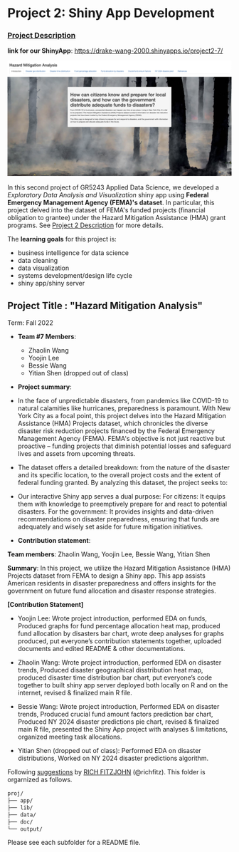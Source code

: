 # Project 2: Shiny App Development

### [Project Description](doc/project2_desc.md)

**link for our ShinyApp**: https://drake-wang-2000.shinyapps.io/project2-7/

![screenshot](doc/figs/main_fig.png)

In this second project of GR5243 Applied Data Science, we developed a *Exploratory Data Analysis and Visualization* shiny app using **Federal Emergency Management Agency (FEMA)'s dataset**. In particular, this project delved into the dataset of FEMA's funded projects (financial obligation to grantee) under the Hazard Mitigation Assistance (HMA) grant programs.
 See [Project 2 Description](doc/project2_desc.md) for more details.  

The **learning goals** for this project is:

- business intelligence for data science
- data cleaning
- data visualization
- systems development/design life cycle
- shiny app/shiny server

## Project Title : "Hazard Mitigation Analysis"
Term: Fall 2022

+ **Team #7 Members**: 
	+ Zhaolin Wang 
	+ Yoojin Lee
	+ Bessie Wang
	+ Yitian Shen (dropped out of class)

+ **Project summary**:
+ In the face of unpredictable disasters, from pandemics like COVID-19 to natural calamities like hurricanes, preparedness is paramount. With New York City as a focal point, this project delves into the Hazard Mitigation Assistance (HMA) Projects dataset, which chronicles the diverse disaster risk reduction projects financed by the Federal Emergency Management Agency (FEMA). FEMA's objective is not just reactive but proactive – funding projects that diminish potential losses and safeguard lives and assets from upcoming threats.

+ The dataset offers a detailed breakdown: from the nature of the disaster and its specific location, to the overall project costs and the extent of federal funding granted. By analyzing this dataset, the project seeks to:
  
+ Our interactive Shiny app serves a dual purpose:
For citizens: It equips them with knowledge to preemptively prepare for and react to potential disasters.
For the government: It provides insights and data-driven recommendations on disaster preparedness, ensuring that funds are adequately and wisely set aside for future mitigation initiatives.

+ **Contribution statement**:

**Team members**: Zhaolin Wang, Yoojin Lee, Bessie Wang, Yitian Shen

**Summary**: In this project, we utilize the Hazard Mitigation Assistance (HMA) Projects dataset from FEMA to design a Shiny app. This app assists American residents in disaster preparedness and offers insights for the government on future fund allocation and disaster response strategies.

**[Contribution Statement]** 
-  Yoojin Lee: Wrote project introduction, performed EDA on funds, Produced graphs for fund percentage allocation heat map, produced fund allocation by disasters bar chart, wrote deep analyses for graphs produced, put everyone’s contribution statements together, uploaded documents and edited README & other documentations.
	
- Zhaolin Wang: Wrote project introduction, performed EDA on disaster trends, Produced disaster geographical disstribution heat map, produced disaster time distribution bar chart, put everyone’s code together to built shiny app server deployed both locally on R and on the internet, revised & finalized main R file.
	
- Bessie Wang: Wrote project introduction, Performed EDA on disaster trends, Produced crucial fund amount factors prediction bar chart, Produced NY 2024 disaster predictions pie chart, revised & finalized main R file, presented the Shiny App project with analyses & limitations, organized meeting task allocations.

- Yitian Shen (dropped out of class): Performed EDA on disaster distributions, Worked on NY 2024 disaster predictions algorithm.


Following [suggestions](http://nicercode.github.io/blog/2013-04-05-projects/) by [RICH FITZJOHN](http://nicercode.github.io/about/#Team) (@richfitz). This folder is orgarnized as follows.

```
proj/
├── app/
├── lib/
├── data/
├── doc/
└── output/
```

Please see each subfolder for a README file.

